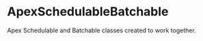 ApexSchedulableBatchable
========================

Apex Schedulable and Batchable classes created to work together.